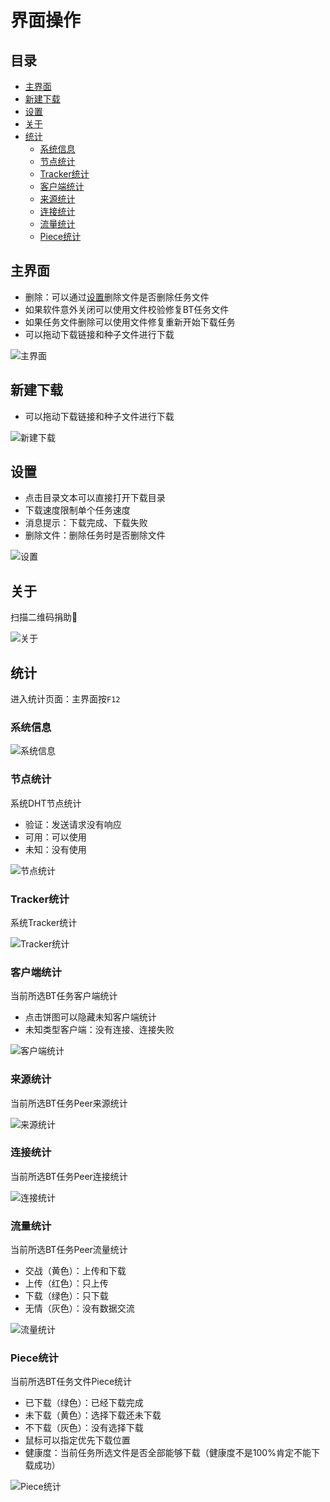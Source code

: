 # 界面操作

## 目录

* [主界面](#主界面)
* [新建下载](#新建下载)
* [设置](#设置)
* [关于](#关于)
* [统计](#统计)
  * [系统信息](#系统信息)
  * [节点统计](#节点统计)
  * [Tracker统计](#tracker统计)
  * [客户端统计](#客户端统计)
  * [来源统计](#来源统计)
  * [连接统计](#连接统计)
  * [流量统计](#流量统计)
  * [Piece统计](#piece统计)

## 主界面

* 删除：可以通过[设置](#设置)删除文件是否删除任务文件
* 如果软件意外关闭可以使用文件校验修复BT任务文件
* 如果任务文件删除可以使用文件修复重新开始下载任务
* 可以拖动下载链接和种子文件进行下载

![主界面](.//gui/main.png "主界面")

## 新建下载

* 可以拖动下载链接和种子文件进行下载

![新建下载](.//gui/build.png "新建下载")

## 设置

* 点击目录文本可以直接打开下载目录
* 下载速度限制单个任务速度
* 消息提示：下载完成、下载失败
* 删除文件：删除任务时是否删除文件

![设置](.//gui/setting.png "设置")

## 关于

扫描二维码捐助🐒

![关于](.//gui/about.png "关于")

## 统计

进入统计页面：主界面按`F12`

### 系统信息

![系统信息](.//gui/statistics-system.png "系统信息")

### 节点统计

系统DHT节点统计

* 验证：发送请求没有响应
* 可用：可以使用
* 未知：没有使用

![节点统计](.//gui/statistics-node.png "节点统计")

### Tracker统计

系统Tracker统计

![Tracker统计](.//gui/statistics-tracker.png "Tracker统计")

### 客户端统计

当前所选BT任务客户端统计

* 点击饼图可以隐藏未知客户端统计
* 未知类型客户端：没有连接、连接失败

![客户端统计](.//gui/statistics-client.png "客户端统计")

### 来源统计

当前所选BT任务Peer来源统计

![来源统计](.//gui/statistics-source.png "来源统计")

### 连接统计

当前所选BT任务Peer连接统计

![连接统计](.//gui/statistics-connect.png "连接统计")

### 流量统计

当前所选BT任务Peer流量统计

* 交战（黄色）：上传和下载
* 上传（红色）：只上传
* 下载（绿色）：只下载
* 无情（灰色）：没有数据交流

![流量统计](.//gui/statistics-traffic.png "流量统计")

### Piece统计

当前所选BT任务文件Piece统计

* 已下载（绿色）：已经下载完成
* 未下载（黄色）：选择下载还未下载
* 不下载（灰色）：没有选择下载
* 鼠标可以指定优先下载位置
* 健康度：当前任务所选文件是否全部能够下载（健康度不是100%肯定不能下载成功）

![Piece统计](.//gui/statistics-piece.png "Piece统计")
